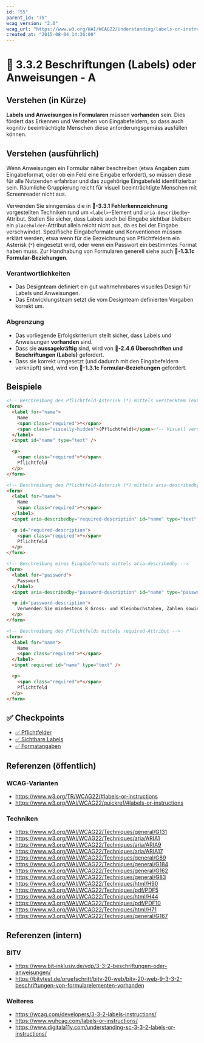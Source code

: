 ```yaml
---
id: "55"
parent_id: "75"
wcag_version: "2.0"
wcag_url: "https://www.w3.org/WAI/WCAG22/Understanding/labels-or-instructions.html"
created_at: "2015-08-04 14:36:00"
---
```


# 📜 3.3.2 Beschriftungen (Labels) oder Anweisungen - A

## Verstehen (in Kürze)

**Labels und Anweisungen in Formularen** müssen **vorhanden** sein. Dies fördert das Erkennen und Verstehen von Eingabefeldern, so dass auch kognitiv beeinträchtigte Menschen diese anforderungsgemäss ausfüllen können.

## Verstehen (ausführlich)

Wenn Anweisungen ein Formular näher beschreiben (etwa Angaben zum Eingabeformat, oder ob ein Feld eine Eingabe erfordert), so müssen diese für alle Nutzenden erfahrbar und das zugehörige Eingabefeld identifizierbar sein. Räumliche Gruppierung reicht für visuell beeinträchtigte Menschen mit Screenreader nicht aus.

Verwenden Sie sinngemäss die in **📜-3.3.1 Fehlerkennzeichnung** vorgestellten Techniken rund um `<label>`-Element und `aria-describedby`-Attribut. Stellen Sie sicher, dass Labels auch bei Eingabe sichtbar bleiben: ein `placeholder`-Attribut allein reicht nicht aus, da es bei der Eingabe verschwindet. Spezifische Eingabeformate und Konventionen müssen erklärt werden, etwa wenn für die Bezeichnung von Pflichtfeldern ein Asterisk (`*`) eingesetzt wird, oder wenn ein Passwort ein bestimmtes Format haben muss. Zur Handhabung von Formularen generell siehe auch **📜-1.3.1c Formular-Beziehungen**.

### Verantwortlichkeiten

- Das Designteam definiert ein gut wahrnehmbares visuelles Design für Labels und Anweisungen.
- Das Entwicklungsteam setzt die vom Designteam definierten Vorgaben korrekt um.

### Abgrenzung

- Das vorliegende Erfolgskriterium stellt sicher, dass Labels und Anweisungen **vorhanden** sind.
- Dass sie **aussagekräftig** sind, wird von **📜-2.4.6 Überschriften und Beschriftungen (Labels)** gefordert.
- Dass sie korrekt umgesetzt (und dadurch mit den Eingabefeldern verknüpft) sind, wird von **📜-1.3.1c Formular-Beziehungen** gefordert.

## Beispiele

```html
<!-- Beschreibung des Pflichtfeld-Asterisk (*) mittels verstecktem Text -->
<form>
  <label for="name">
    Name
    <span class="required">*</span>
    <span class="visually-hidden">(Pflichtfeld)</span><!-- Visuell versteckt (für CSS siehe 1.3.1a) -->
  </label>
  <input id="name" type="text" />

  <p>
    <span class="required">*</span>
    Pflichtfeld
  </p>
</form>

<!-- Beschreibung des Pflichtfeld-Asterisk (*) mittels aria-describedby -->
<form>
  <label for="name">
    Name
    <span class="required">*</span>
  </label>
  <input aria-describedby="required-description" id="name" type="text" />

  <p id="required-description">
    <span class="required">*</span>
    Pflichtfeld
  </p>
</form>

<!-- Beschreibung eines Eingabeformats mittels aria-describedby -->
<form>
  <label for="password">
    Passwort
  </label>
  <input aria-describedby="password-description" id="name" type="password" />

  <p id="password-description">
    Verwenden Sie mindestens 8 Gross- und Kleinbuchstaben, Zahlen sowie Sonderzeichen.
  </p>
</form>

<!-- Beschreibung des Pflichtfelds mittels required-Attribut -->
<form>
  <label for="name">
    Name
    <span class="required">*</span>
  </label>
  <input required id="name" type="text" />

  <p>
    <span class="required">*</span>
    Pflichtfeld
  </p>
</form>
```

## ✅ Checkpoints

- [✅ Pflichtfelder](pflichtfelder)
- [✅ Sichtbare Labels](sichtbare-labels)
- [✅ Formatangaben](formatangaben)

## Referenzen (öffentlich)

### WCAG-Varianten
- <https://www.w3.org/TR/WCAG22/#labels-or-instructions>
- <https://www.w3.org/WAI/WCAG22/quickref/#labels-or-instructions>

### Techniken
- <https://www.w3.org/WAI/WCAG22/Techniques/general/G131>
- <https://www.w3.org/WAI/WCAG22/Techniques/aria/ARIA1>
- <https://www.w3.org/WAI/WCAG22/Techniques/aria/ARIA9>
- <https://www.w3.org/WAI/WCAG22/Techniques/aria/ARIA17>
- <https://www.w3.org/WAI/WCAG22/Techniques/general/G89>
- <https://www.w3.org/WAI/WCAG22/Techniques/general/G184>
- <https://www.w3.org/WAI/WCAG22/Techniques/general/G162>
- <https://www.w3.org/WAI/WCAG22/Techniques/general/G83>
- <https://www.w3.org/WAI/WCAG22/Techniques/html/H90>
- <https://www.w3.org/WAI/WCAG22/Techniques/pdf/PDF5>
- <https://www.w3.org/WAI/WCAG22/Techniques/html/H44>
- <https://www.w3.org/WAI/WCAG22/Techniques/pdf/PDF10>
- <https://www.w3.org/WAI/WCAG22/Techniques/html/H71>
- <https://www.w3.org/WAI/WCAG22/Techniques/general/G167>

## Referenzen (intern)

### BITV
- <https://www.bit-inklusiv.de/vdp/3-3-2-beschriftungen-oder-anweisungen/>
- <https://bitvtest.de/pruefschritt/bitv-20-web/bitv-20-web-9-3-3-2-beschriftungen-von-formularelementen-vorhanden>

### Weiteres
- <https://wcag.com/developers/3-3-2-labels-instructions/>
- <https://www.wuhcag.com/labels-or-instructions/>
- <https://www.digitala11y.com/understanding-sc-3-3-2-labels-or-instructions/>